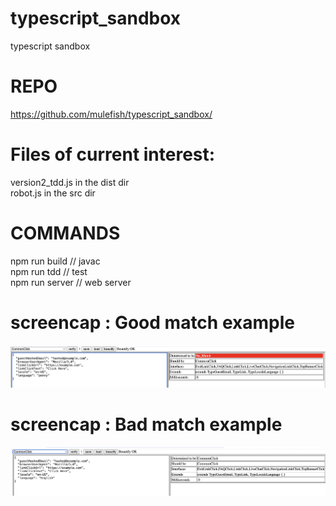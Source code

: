 # typescript_sandbox
typescript sandbox

# REPO
https://github.com/mulefish/typescript_sandbox/

# Files of current interest:
version2_tdd.js in the dist dir  
robot.js in the src dir  


# COMMANDS
npm run build // javac    
npm run tdd // test   
npm run server // web server  

# screencap : Good match example
![image2.png](./image2.png)
# screencap : Bad match example
![image1.png](./image1.png)